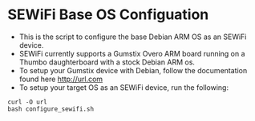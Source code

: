 # SEWiFi Base OS Configuation
* This is the script to configure the base Debian ARM OS as an SEWiFi device.
* SEWiFi currently supports a Gumstix Overo ARM board running on a Thumbo daughterboard with a stock Debian ARM os.
* To setup your Gumstix device with Debian, follow the documentation found here http://url.com
* To setup your target OS as an SEWiFi device, run the following:
```
curl -O url
bash configure_sewifi.sh
```
